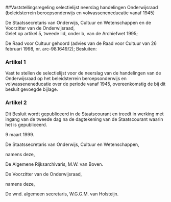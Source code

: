 <meta http-equiv='Content-Type' content='text/html; charset=utf-8' />

##Vaststellingsregeling selectielijst neerslag handelingen Onderwijsraad (beleidsterrein beroepsonderwijs en volwasseneneducatie vanaf 1945)

De Staatssecretaris van Onderwijs, Cultuur en Wetenschappen en de Voorzitter van de Onderwijsraad,  
Gelet op artikel 5, tweede lid, onder b, van de Archiefwet 1995;

De Raad voor Cultuur gehoord (advies van de Raad voor Cultuur van 26 februari 1998, nr. arc-98.1649/2);
Besluiten:    

### Artikel  1  

Vast te stellen de selectielijst voor de neerslag van de handelingen van de Onderwijsraad op het beleidsterrein beroepsonderwijs en volwasseneneducatie over de periode vanaf 1945, overeenkomstig de bij dit besluit gevoegde bijlage.  

### Artikel  2  

Dit Besluit wordt gepubliceerd in de Staatscourant en treedt in werking met ingang van de tweede dag na de dagtekening van de Staatscourant waarin het is gepubliceerd.  

9 maart 1999.    

De 
Staatssecretaris van Onderwijs, Cultuur en Wetenschappen, 

namens deze,   

De Algemene Rijksarchivaris, 
M.W. van Boven.     

De Voorzitter van de Onderwijsraad,  

namens deze,   

De wnd. algemeen secretaris, 
W.G.G.M. van Holsteijn.      
